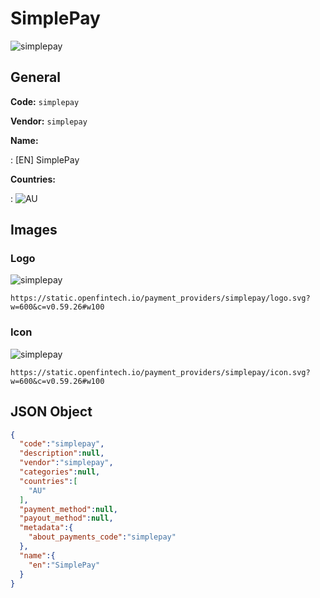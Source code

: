 
# SimplePay 
![simplepay](https://static.openfintech.io/payment_providers/simplepay/logo.svg?w=600&c=v0.59.26#w100)  

## General 
 
**Code:** `simplepay`  
 
**Vendor:** `simplepay`  
 
**Name:**  
 
:	[EN] SimplePay  
 
**Countries:**  
 
:	![AU](https://cdnjs.cloudflare.com/ajax/libs/flag-icon-css/3.3.0/flags/4x3/au.svg#w24)  

## Images 

### Logo 
 
![simplepay](https://static.openfintech.io/payment_providers/simplepay/logo.svg?w=600&c=v0.59.26#w100)  

```
https://static.openfintech.io/payment_providers/simplepay/logo.svg?w=600&c=v0.59.26#w100
```  

### Icon 
 
![simplepay](https://static.openfintech.io/payment_providers/simplepay/icon.svg?w=600&c=v0.59.26#w100)  

```
https://static.openfintech.io/payment_providers/simplepay/icon.svg?w=600&c=v0.59.26#w100
```  

## JSON Object 

```json
{
  "code":"simplepay",
  "description":null,
  "vendor":"simplepay",
  "categories":null,
  "countries":[
    "AU"
  ],
  "payment_method":null,
  "payout_method":null,
  "metadata":{
    "about_payments_code":"simplepay"
  },
  "name":{
    "en":"SimplePay"
  }
}
```  
